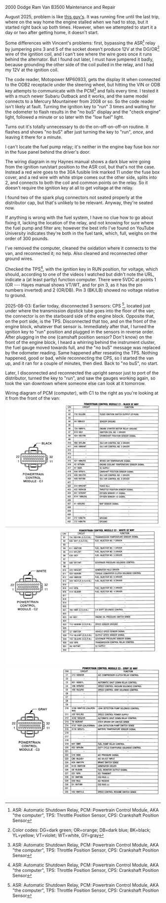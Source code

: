 2000 Dodge Ram Van B3500 Maintenance and Repair

August 2025, problem is like [this guy's](https://dodgeforum.com/forum/dodge-ram-van/443024-2000-ram-van-3500-crank-but-won-t-start.html). It was running fine
until the last trip, where on the way home the engine stalled when we had to
stop, but it started right back up both times. However, when we attempted to
start it a day or two after getting home, it doesn't start.

Some differences with Vincent's problems: first, bypassing the ASR[^1] relay by
jumpering pins 3 and 5 of the socket doesn't produce 12V at the DG/OR[^2] wire
of the ignition coil, and I can't see where the wire goes once it runs
behind the alternator. But I found out later, I must have jumpered it badly,
because grounding the other side of the coil pulled in the relay, and I had
my 12V at the ignition coil.

The code reader, Motopower MP60933, gets the display lit when connected to
the ODB2 receptacle under the steering wheel, but hitting the VIN or ODB key
attempts to communicate with the PCM[^1] and fails every time. I tested it with
a much newer Subaru Outback and it works, and the same model connects to
a Mercury Mountaineer from 2008 or so. So the code reader isn't likely at
fault. Turning the ignition key to "run" 3 times and waiting for the odometer
to flash results in the "no buS" display and the "check engine" light, followed
a minute or so later with the "low fuel" light.

Turns out it's totally unnecessary to do the on-off-on-off-on routine. It
flashes and shows "no buS" after just turning the key to "run", *once*,
and leaving it there for a minute.

I can't locate the fuel pump relay; it's neither in the engine bay fuse box
nor in the fuse panel behind the driver's door.

The wiring diagram in my Haynes manual shows a dark blue wire going from the
ignition run/start position to the ASR coil, but that's not the case. Instead
a red wire goes to the 30A fusible link marked 11 under the fuse box cover,
and a red wire with white stripe comes out the other side, splits into 2, and
connects to both the coil and common points on the relay. So it doesn't
require the ignition key at all to get voltage at the relay.

I found two of the spark plug connectors not seated properly at the distributor
cap, but that's unlikely to be relevant. Anyway, they're seated now.

If anything is wrong with the fuel system, I have no clue how to go about
fixing it, lacking the location of the relay, and not knowing for sure where
the fuel pump and filter are; however the best info I've found on YouTube
University indicates they're both in the fuel tank, which, full,
weighs on the order of 300 pounds.

I've removed the computer, cleaned the oxidation where it connects to the van,
and reconnected it; no help. Also cleaned and reconnected other ground wires.

Checked the TPS[^1], with the ignition key in RUN position,
for voltage, which should, according to one of the videos I watched but didn't
note the URL, indicate a (at least partly) function computer.
There were 5VDC at points 1 (OR --- Hayes manual shows VT/WT, and for pin 3,
as it has the pin numbers inverted) and 2 (OR/DB).  Pin 3 (BK/LB) showed no
voltage relative to ground.

2025-08-03: Earlier today, disconnected 3 sensors: CPS [^1],
located just under where the transmission dipstick tube goes into the floor
of the van; the connector is on the starboard side of the engine block.
Opposite that, on the port side, is the TPS. Disconnected
that too, and on the front of the engine block, whatever that sensor is.
Immediately after that, I turned the ignition key to "run" position and
plugged in the sensors in reverse order. After plugging in the one (camshaft
position sensor? Don't know) on the front of the engine block, I heard a
whirring behind the instrument cluster, the fuel gauge moved towards full,
and the "no buS" message was replaced by the odometer reading. Same happened
after reseating the TPS. Nothing happened, good or bad, while reconnecting
the CPS, so I started the van up, and it ran for a couple of minutes,
then died. Back to "no buS", no start.

Later, I disconnected and reconnected the upright sensor just to port of
the distributor, turned the key to "run", and saw the gauges working again,
so took the van downtown where someone else can look at it tomorrow.

Wiring diagram of PCM (computer), with C1 to the right as you're looking at it
from the front of the van:
![PCM connector C1](c1_e181c25b035a0ac079c3675bc15a4e60b2457ad4.gif)
![PCM connector C2](c2_7398725575682ba66f8fb8d72197ffdc16fc4d7b.webp)
![PCM connector C3](c3_1686aba26cfd12ff5fe27ea1fe5d29dbb9144111.webp)

[^1]: ASR: Automatic Shutdown Relay, PCM: Powertrain Control Module,
      AKA "the computer", TPS: Throttle Position Sensor,
      CPS: Crankshaft Position Sensor
[^2]: Color codes: DG=dark green; OR=orange; DB=dark blue; BK=black; YL=yellow;
      VT=violet; WT=white, GY=gray

